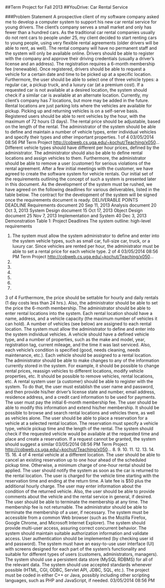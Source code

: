 ##Term Project for Fall 2013
##YouDrive: Car Rental Service

###Problem Statement
A prospective client of my software company asked me to
develop a computer system to support his new car rental
service for young drivers. The client’s company serves a small
market and only has fewer than a hundred cars. As the
traditional car rental companies usually do not rent cars to
people under 25, my client decided to start renting cars to
young people, using very flexible rental agreements (older
drivers will be able to rent, as well).
The rental company will have no permanent staff and the
system will only be available online. Drivers should be able to
register with the company and approve their driving
credentials (usually a driver’s license and an address). The
registration requires a 6-month membership fee (renewable).
Once registered, drivers should be able to request a vehicle
for a certain date and time to be picked up at a specific
location. Furthermore, the user should be able to select one of
three vehicle types: a regular car, a pickup truck, and a luxury
car (at a premium cost). If a requested car is not available at a
desired location, the system should check if a similar car is
available at an alternate location. Currently, my client’s
company has 7 locations, but more may be added in the
future.
Rental locations are just parking lots where the vehicles are
available for pickup. Picking up and returning vehicles is on a
self-serve basis. Registered users should be able to rent
vehicles by the hour, with the maximum of 72 hours (3 days).
The rental price should be adjustable, based on the length of
the rental.
The administrator of the system should be able to define and
maintain a number of vehicle types, enter individual vehicles
and specify their types and other important properties.
1 of 4
03/05/2014 08:56 PM
Term Project
http://cobweb.cs.uga.edu/~kochut/Teaching/x050...
Different vehicle types should have different per hour prices,
defined by the administrator. The administrator should also be
able to define rental locations and assign vehicles to them.
Furthermore, the administrator should be able to remove a
user (customer) for serious violations of the rental agreement.
After a few initial meetings with the customer, we have agreed
to create the software system for vehicle rentals. Our initial set
of the requirements outlining the concept of such a system is
presented later in this document.
As the development of the system must be rushed, we have
agreed on the following deadlines for various deliverables,
listed in the table below. The contract for the development of
the system will be signed once the requirements document is
ready.
DELIVERABLE POINTS DEADLINE
Requirements document 20 Sep 11, 2013
Analysis document 20 Oct 3, 2013
System Design document 15 Oct 17, 2013
Object Design document 25 Nov 7, 2013
Implementation and System 40 Dec 3, 2013
Demonstration 
Table 1: Project Deadlines
The system outline: high-level requirements
1. The system must allow the system administrator to
define and enter into the system vehicle types, such as
small car, full-size car, truck, or a luxury car. Since
vehicles are rented per hour, the administrator must be
able to set a rental price for each vehicle type.
2 of 4
03/05/2014 08:56 PM
Term Project
http://cobweb.cs.uga.edu/~kochut/Teaching/x050...
2.
3.
4.
5.
6.
7.
3 of 4
Furthermore, the price should be settable for hourly and
daily rentals (1 day costs less than 24 hrs.). Also, the
administrator should be able to set the price the 6-month
membership.
The administrator should be able to enter rental locations
into the system. Each rental location should have a
name, address, and a vehicle capacity (the maximum
number of vehicles it can hold). A number of vehicles
(see below) are assigned to each rental location.
The system must allow the administrator to define and
enter into the system individual vehicles. A vehicle
should have a defined vehicle type, and a number of
properties, such as the make and model, year,
registration tag, current mileage, and the time it was last
serviced. Also, each vehicle’s condition is specified
(good, needs cleaning, needs maintenance, etc.). Each
vehicle should be assigned to a rental location.
The administrator should be able to make changes to
any of the information currently stored in the system.
For example, it should be possible to change rental
prices, reassign vehicles to different locations, modify
vehicle properties, etc. It should be possible to remove
vehicles, rental locations, etc.
A rental system user (a customer) should be able to
register with the system. To do that, the user must
establish the user name and password, and then provide
his/her driver’s license state and number, email address,
residence address, and a credit card information to be
used for payments. The user must pay the initial
6-month membership fee. The user should be able to
modify this information and extend his/her membership.
It should be possible to browse and search rental
locations and vehicles there, as well as vehicles alone.
The user should be able to place a reservation for a
vehicle at a selected rental location. The reservation
must specify a vehicle type, vehicle pickup time and the
length of the rental. The system should check if the
requested vehicle would be available at the requested
time and place and create a reservation. If a request
cannot be granted, the system should suggest a similar
03/05/2014 08:56 PM
Term Project
http://cobweb.cs.uga.edu/~kochut/Teaching/x050...
8.
9.
10.
11.
12.
13.
14.
15.
16.
4 of 4
rental vehicle at a different location.
The user should be able to cancel an existing
reservation up to one hour ahead of the scheduled
pickup time. Otherwise, a minimum charge of one-hour
rental should be applied.
The user should notify the system as soon as the car is
returned to the rental location. The user is charged for
the vehicle time starting with the reservation time and
ending at the return time. A late fee is $50 plus the
additional hourly charge. The user may enter
information about the condition of the returned vehicle.
Also, the user should be able to provide comments about
the vehicle and the rental service in general, if desired.
The user should be able to terminate the membership at
any time. The membership fee is not returnable.
The administrator should be able to terminate the
membership of a user, if necessary.
The system must be accessible from a common Web
browser (such as the Mozilla Firefox, Google Chrome,
and Microsoft Internet Explorer).
The system should provide multi-user access, assuring
correct concurrent behavior. The system should
maintain suitable authorization information and validate
access. User authentication should be implemented (by
checking user id and password).
The system must have an easy-to-use user interface (UI)
with screens designed for each part of the system’s
functionality and suitable for different types of users
(customers, administrators, managers).
The system should use a persistent data store (MySQL
RDBMS) for all of the relevant data.
The system should use accepted standards whenever
possible (HTML, CGI, ODBC, Servlet API, JDBC, SQL,
etc.). The project must be coded in either C++ or Java,
possibly including other scripting languages, such as
PHP and JavaScript, if needed.
03/05/2014 08:56 PM
